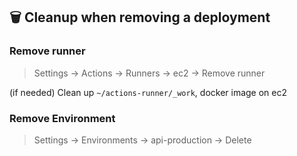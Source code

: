 ## 🗑️ Cleanup when removing a deployment

### Remove runner

> Settings → Actions → Runners → ec2 → Remove runner

(if needed) Clean up `~/actions-runner/_work`, docker image on ec2

### Remove Environment

> Settings → Environments → api-production → Delete
